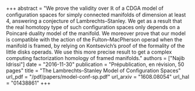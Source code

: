 +++
abstract = "We prove the validity over ℝ of a CDGA model of configuration spaces for simply connected manifolds of dimension at least 4, answering a conjecture of Lambrechts–Stanley. We get as a result that the real homotopy type of such configuration spaces only depends on a Poincaré duality model of the manifold. We moreover prove that our model is compatible with the action of the Fulton–MacPherson operad when the manifold is framed, by relying on Kontsevich’s proof of the formality of the little disks operads. We use this more precise result to get a complex computing factorization homology of framed manifolds."
authors = ["Najib Idrissi"]
date = "2016-11-30"
publication = "Prépublication, en révision, 50 pages"
title = "The Lambrechts–Stanley Model of Configuration Spaces"
url_pdf = "/pdf/papers/model-conf-sp.pdf"
url_arxiv = "1608.08054"
url_hal = "01438861"
+++
